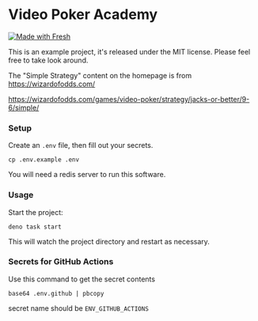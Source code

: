 # Video Poker Academy

[![Made with Fresh](https://fresh.deno.dev/fresh-badge.svg)](https://fresh.deno.dev)

This is an example project, it's released under the MIT license. Please feel
free to take look around.

The "Simple Strategy" content on the homepage is from https://wizardofodds.com/

https://wizardofodds.com/games/video-poker/strategy/jacks-or-better/9-6/simple/

### Setup

Create an `.env` file, then fill out your secrets.

```
cp .env.example .env
```

You will need a redis server to run this software.

### Usage

Start the project:

```
deno task start
```

This will watch the project directory and restart as necessary.

### Secrets for GitHub Actions

Use this command to get the secret contents

```
base64 .env.github | pbcopy
```

secret name should be `ENV_GITHUB_ACTIONS`
